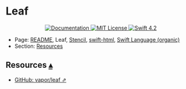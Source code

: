 # Leaf

<p align="center">
    <a href="http://docs.vapor.codes/3.0/">
        <img src="http://img.shields.io/badge/read_the-docs-2196f3.svg" alt="Documentation">
    </a>
    <a href="LICENSE">
        <img src="http://img.shields.io/badge/license-MIT-brightgreen.svg" alt="MIT License">
    </a>
    <a href="https://swift.org">
        <img src="http://img.shields.io/badge/swift-4.2-brightgreen.svg" alt="Swift 4.2">
    </a>
</p>

* Page: [README](../README.md), Leaf, [Stencil](Stencil.md), [swift-html](Swifthtml.md), [Swift Language (organic)](Swiftlang.md) 
* Section: <a id="toc"></a>
[Resources](#linkResources)

## Resources <a id="Resources">[▴](#toc)</a>

* [GitHub: vapor/leaf ⇗](https://github.com/vapor/leaf)

